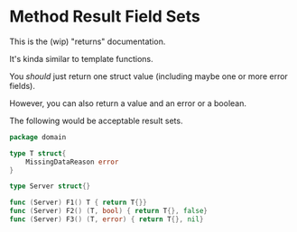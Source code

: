 # Method Result Field Sets

This is the (wip) "returns" documentation.

It's kinda similar to template functions.

You *should* just return one struct value (including maybe one or more error fields).

However, you can also return a value and an error or a boolean.

The following would be acceptable result sets.

```go
package domain

type T struct{
	MissingDataReason error
}

type Server struct{}

func (Server) F1() T { return T{}}
func (Server) F2() (T, bool) { return T{}, false}
func (Server) F3() (T, error) { return T{}, nil}
```